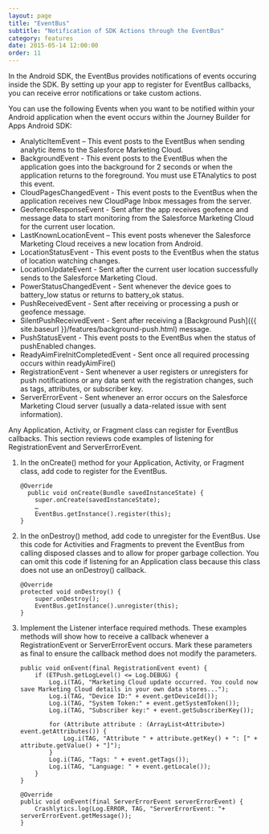 ```yaml
---
layout: page
title: "EventBus"
subtitle: "Notification of SDK Actions through the EventBus"
category: features
date: 2015-05-14 12:00:00
order: 11
---
```

In the Android SDK, the EventBus provides notifications of events occuring inside the SDK. By setting up your app to register for EventBus callbacks, you can receive error notifications or take custom actions.

You can use the following Events when you want to be notified within your Android application when the event occurs within the Journey Builder for Apps Android SDK:

* AnalyticItemEvent – This event posts to the EventBus when sending analytic items to the Salesforce Marketing Cloud.
* BackgroundEvent - This event posts to the EventBus when the application goes into the background for 2 seconds or when the application returns to the foreground. You must use ETAnalytics to post this event.
* CloudPagesChangedEvent - This event posts to the EventBus when the application receives new CloudPage Inbox messages from the server. 
* GeofenceResponseEvent - Sent after the app receives geofence and message data to start monitoring from the Salesforce Marketing Cloud for the current user location.
* LastKnownLocationEvent – This event posts whenever the Salesforce Marketing Cloud receives a new location from Android. 
* LocationStatusEvent - This event posts to the EventBus when the status of location watching changes.
* LocationUpdateEvent - Sent after the current user location successfully sends to the Salesforce Marketing Cloud.
* PowerStatusChangedEvent - Sent whenever the device goes to battery_low status or returns to battery_ok status. 
* PushReceivedEvent - Sent after receiving or processing a push or geofence message.
* SilentPushReceivedEvent - Sent after receiving a [Background Push]({{ site.baseurl }}/features/background-push.html) message.
* PushStatusEvent - This event posts to the EventBus when the status of pushEnabled changes.
* ReadyAimFireInitCompletedEvent - Sent once all required processing occurs within readyAimFire()
* RegistrationEvent - Sent whenever a user registers or unregisters for push notifications or any data sent with the registration changes, such as tags, attributes, or subscriber key.
* ServerErrorEvent - Sent whenever an error occurs on the Salesforce Marketing Cloud server (usually a data-related issue with sent information).

Any Application, Activity, or Fragment class can register for EventBus callbacks. This section reviews code examples of listening for RegistrationEvent and ServerErrorEvent.

1. In the onCreate() method for your Application, Activity, or Fragment class, add code to register for the EventBus.

    ~~~
    @Override
      public void onCreate(Bundle savedInstanceState) {
        super.onCreate(savedInstanceState);
        …
        EventBus.getInstance().register(this);
    }
    ~~~    
1. In the onDestroy() method, add code to unregister for the EventBus. Use this code for Activities and Fragments to prevent the EventBus from calling disposed classes and to allow for proper garbage collection. You can omit this code if listening for an Application class because this class does not use an onDestroy() callback.

    ~~~
    @Override
    protected void onDestroy() {
        super.onDestroy();
        EventBus.getInstance().unregister(this);
    } 
    ~~~
1. Implement the Listener interface required methods. These examples methods will show how to receive a callback whenever a RegistrationEvent or ServerErrorEvent occurs. Mark these parameters as final to ensure the callback method does not modify the parameters.

    ~~~
    public void onEvent(final RegistrationEvent event) {
        if (ETPush.getLogLevel() <= Log.DEBUG) {
            Log.i(TAG, "Marketing Cloud update occurred. You could now save Marketing Cloud details in your own data stores...");
            Log.i(TAG, "Device ID:" + event.getDeviceId());
            Log.i(TAG, "System Token:" + event.getSystemToken());
            Log.i(TAG, "Subscriber key:" + event.getSubscriberKey());

            for (Attribute attribute : (ArrayList<Attribute>) event.getAttributes()) {
                Log.i(TAG, "Attribute " + attribute.getKey() + ": [" + attribute.getValue() + "]");
            }
            Log.i(TAG, "Tags: " + event.getTags());
            Log.i(TAG, "Language: " + event.getLocale());
        }
    }
    
    @Override
    public void onEvent(final ServerErrorEvent serverErrorEvent) {
        Crashlytics.log(Log.ERROR, TAG, "ServerErrorEvent: "+ serverErrorEvent.getMessage());
    }
    ~~~
